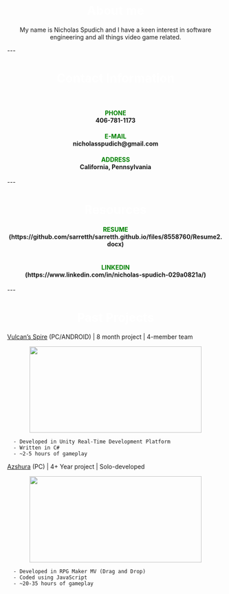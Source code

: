 <h1 align = "center">
  <font color="white">About me</font>
    </h1>
<p align = "center">
  My name is Nicholas Spudich and I have a keen interest in software engineering and all things video game related.
</p>
---
<h1 align = "center">
  <font color="white">Contact Information</font>
    </h1>
<br>
<h4 align="center">
  <font color="green">PHONE</font>
  <br>
  406-781-1173
</h4>
<h4 align="center">  
  <font color="green">E-MAIL</font> 
  <br>
  nicholasspudich@gmail.com
</h4>
<h4 align="center">  
  <font color="green">ADDRESS</font>
  <br>
  California, Pennsylvania
</h4>
---
<h1 align = "center">
  <font color="white">Resources</font>
    </h1>
<h4 align="center">
  <font color="green">RESUME</font>
  <br>
    (https://github.com/sarretth/sarretth.github.io/files/8558760/Resume2.docx)
  <br><br>
</h4>

<h4 align="center">
  <font color="green">LINKEDIN</font>
  <br>
    (https://www.linkedin.com/in/nicholas-spudich-029a0821a/)
</h4>
---
<h1 align = "center">
  <font color="white">Past Projects</font>
    </h1>

  [Vulcan’s Spire](https://streamable.com/uqlbdo) (PC/ANDROID) | 8 month project | 4-member team 
  <br>
  <p align = "center">
  <img src="https://user-images.githubusercontent.com/64248034/165195624-c0ae09d8-3f07-4c74-bf3f-7a43e26652aa.png" width="400" height="200">
  </p>
      
      - Developed in Unity Real-Time Development Platform
      - Written in C#
      - ~2-5 hours of gameplay


  [Azshura](https://forums.rpgmakerweb.com/index.php?threads/azshura-1-0.132229/) (PC) | 4+ Year project | Solo-developed
  <br>
  <p align = "center">
    <img src="https://user-images.githubusercontent.com/64248034/165196535-d897d503-79d9-4ffa-8c62-300cbfc932b0.png" width="400" height="200">
  </p>
  
      - Developed in RPG Maker MV (Drag and Drop)
      - Coded using JavaScript
      - ~20-35 hours of gameplay
